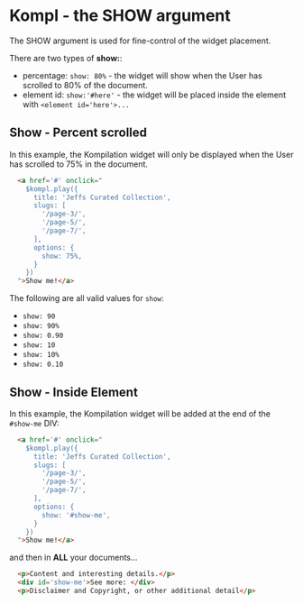 # Kompl - the SHOW argument

The SHOW argument is used for fine-control of the widget placement.

There are two types of **show:**:
* percentage: `show: 80%` - the widget will show when the User has scrolled to 80% of the document.
* element id: `show:'#here'` - the widget will be placed inside the element with `<element id='here'>...`

## Show - Percent scrolled

In this example, the Kompilation widget will only be displayed when the User has scrolled to 75% in the document.

```html
  <a href='#' onclick="
    $kompl.play({
      title: 'Jeffs Curated Collection',
      slugs: [
        '/page-3/',
        '/page-5/',
        '/page-7/',
      ],
      options: {
        show: 75%,
      }
    })
  ">Show me!</a>
```

The following are all valid values for `show`:
* `show: 90`
* `show: 90%`
* `show: 0.90`
* `show: 10`
* `show: 10%`
* `show: 0.10`


## Show - Inside Element

In this example, the Kompilation widget will be added at the end of the `#show-me` DIV:

```html
  <a href='#' onclick="
    $kompl.play({
      title: 'Jeffs Curated Collection',
      slugs: [
        '/page-3/',
        '/page-5/',
        '/page-7/',
      ],
      options: {
        show: '#show-me',
      }
    })
  ">Show me!</a>
```
and then in **ALL** your documents...
```html
  <p>Content and interesting details.</p>
  <div id='show-me'>See more: </div>
  <p>Disclaimer and Copyright, or other additional detail</p>
```
